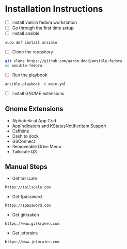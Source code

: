 # Installation Instructions

 - [ ] Install vanilla fedora workstation
 - [ ] Go through the first time setup
 - [ ] Install ansible

```bash
sudo dnf install ansible
```

- [ ] Clone the repository

```bash
git clone https://github.com/aaron-dodd/ansible-fedora
cd ansible-fedora
```

- [ ] Run the playbook

```bash
ansible-playbook -K main.yml
```

- [ ] Install GNOME extensions

## Gnome Extensions

 - Alphabetical App Grid
 - AppIndicators and KStatusNotifierItem Support
 - Caffeine
 - Dash to dock
 - GSConnect
 - Removeable Drive Menu
 - Tailscale QS

## Manual Steps

 - Get tailscale

```bash
https://tailscale.com
```

 - Get 1password

```bash
https://1password.com
```

 - Get gitkraken

```bash
https://www.gitkraken.com
```

 - Get jetbrains

```bash
https://www.jetbrains.com
```

